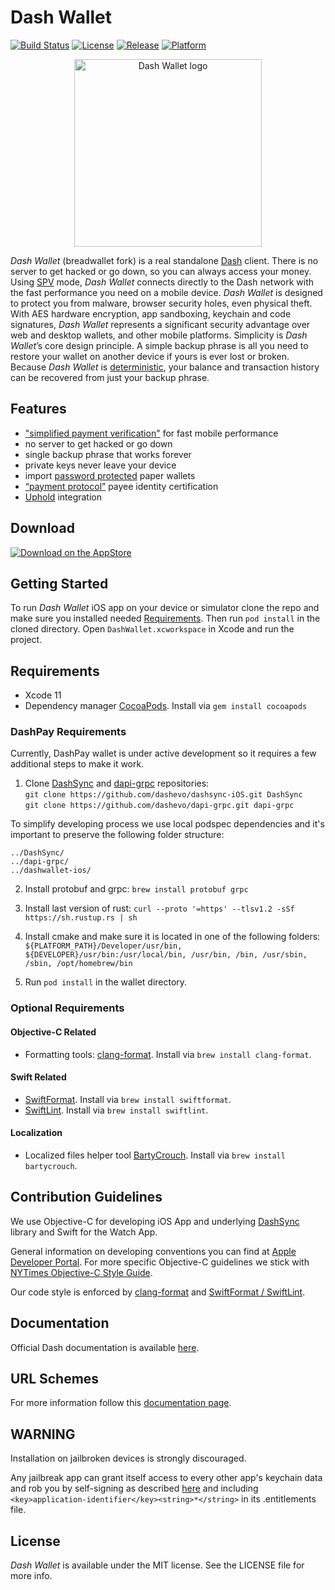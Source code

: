 # Dash Wallet

[![Build Status](https://github.com/dashpay/dashwallet-ios/actions/workflows/semantic-pull-request.yml/badge.svg)](https://github.com/dashpay/dashwallet-ios/actions) [![License](https://img.shields.io/badge/license-MIT-green)](https://github.com/dashevo/dashwallet-ios/blob/master/LICENSE) [![Release](https://img.shields.io/github/v/release/dashpay/dashwallet-ios)](https://github.com/dashpay/dashwallet-ios/releases) [![Platform](https://img.shields.io/badge/platform-iOS%20%7C%20watchOS-blue)](https://github.com/dashevo/dashwallet-ios)

<p align="center" >
<img src="https://docs.dash.org/en/stable/_images/dash_logo.png" alt="Dash Wallet logo" title="Dash Wallet" width="300">
</p>

*Dash Wallet* (breadwallet fork) is a real standalone [Dash](https://dash.org) client. There is no server to get hacked or go down, so you can always access your money.
Using [SPV](https://en.bitcoin.it/wiki/Thin_Client_Security#Header-Only_Clients) mode, *Dash Wallet* connects directly to the Dash network with the fast performance you need on a mobile device.
*Dash Wallet* is designed to protect you from malware, browser security holes, even physical theft. With AES hardware encryption, app sandboxing,
keychain and code signatures, *Dash Wallet* represents a significant security advantage over web and desktop wallets, and other mobile platforms.
Simplicity is *Dash Wallet*’s core design principle. A simple backup phrase is all you need to restore your wallet on another device if yours is ever lost or broken.
Because *Dash Wallet* is [deterministic](https://dashpay.atlassian.net/wiki/display/DOC/Whitepaper), your balance and transaction history can be recovered from just your backup phrase.

## Features

- ["simplified payment verification"](https://dashpay.atlassian.net/wiki/display/DOC/Official+Documentation) for fast mobile performance
- no server to get hacked or go down
- single backup phrase that works forever
- private keys never leave your device
- import [password protected](https://dashpay.atlassian.net/wiki/display/DOC/Official+Documentation) paper wallets
- [“payment protocol”](https://dashpay.atlassian.net/wiki/display/DOC/Official+Documentation) payee identity certification
- [Uphold](https://uphold.com) integration

## Download

[![Download on the AppStore](https://linkmaker.itunes.apple.com/en-gb/badge-lrg.svg?releaseDate=2017-07-19&kind=iossoftware&bubble=ios_apps)](https://apps.apple.com/app/dash-wallet/id1206647026?mt=8)

## Getting Started

To run *Dash Wallet* iOS app on your device or simulator clone the repo and make sure you installed needed [Requirements](#Requirements).
Then run `pod install` in the cloned directory.
Open `DashWallet.xcworkspace` in Xcode and run the project.

## Requirements

- Xcode 11
- Dependency manager [CocoaPods](https://cocoapods.org). Install via `gem install cocoapods`

### DashPay Requirements

Currently, DashPay wallet is under active development so it requires a few additional steps to make it work.

1. Clone [DashSync](https://github.com/dashevo/dashsync-iOS) and [dapi-grpc](https://github.com/dashevo/dapi-grpc) repositories:  
`git clone https://github.com/dashevo/dashsync-iOS.git DashSync`  
`git clone https://github.com/dashevo/dapi-grpc.git dapi-grpc`

To simplify developing process we use local podspec dependencies and it's important to preserve the following folder structure:
```
../DashSync/
../dapi-grpc/
../dashwallet-ios/
```

2. Install protobuf and grpc:
`brew install protobuf grpc`

3. Install last version of rust:
`curl --proto '=https' --tlsv1.2 -sSf https://sh.rustup.rs | sh`

4. Install cmake and make sure it is located in one of the following folders:
`${PLATFORM_PATH}/Developer/usr/bin, ${DEVELOPER}/usr/bin:/usr/local/bin, /usr/bin, /bin, /usr/sbin, /sbin, /opt/homebrew/bin`

5. Run `pod install` in the wallet directory.

### Optional Requirements

#### Objective-C Related
- Formatting tools: [clang-format](https://clang.llvm.org/docs/ClangFormat.html). Install via `brew install clang-format`.

#### Swift Related
- [SwiftFormat](https://github.com/nicklockwood/SwiftFormat). Install via `brew install swiftformat`. 
- [SwiftLint](https://github.com/realm/SwiftLint).  Install via `brew install swiftlint`.

#### Localization

- Localized files helper tool [BartyCrouch](https://github.com/Flinesoft/BartyCrouch). Install via `brew install bartycrouch`.

## Contribution Guidelines

We use Objective-C for developing iOS App and underlying [DashSync](https://github.com/dashevo/dashsync-iOS) library and Swift for the Watch App.

General information on developing conventions you can find at [Apple Developer Portal](https://developer.apple.com/library/archive/documentation/Cocoa/Conceptual/ProgrammingWithObjectiveC/Conventions/Conventions.html).
For more specific Objective-C guidelines we stick with [NYTimes Objective-C Style Guide](https://github.com/nytimes/objective-c-style-guide).

Our code style is enforced by [clang-format](#Objective-C-Related) and [SwiftFormat / SwiftLint](#Swift-Related).

## Documentation

Official Dash documentation is available [here](https://docs.dash.org).

## URL Schemes

For more information follow this [documentation page](https://docs.dash.org/en/stable/wallets/ios/advanced-functions.html#url-scheme).

## WARNING

Installation on jailbroken devices is strongly discouraged.

Any jailbreak app can grant itself access to every other app's keychain data and rob you by self-signing as described [here](http://www.saurik.com/id/8) and including `<key>application-identifier</key><string>*</string>` in its .entitlements file.

## License

*Dash Wallet* is available under the MIT license. See the LICENSE file for more info.

